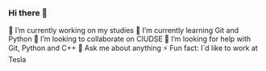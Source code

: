 ### Hi there 👋


🔭 I’m currently working on my studies
🌱 I’m currently learning Git and Python
👯 I’m looking to collaborate on CIUDSE
🤔 I’m looking for help with Git, Python and C++
💬 Ask me about anything 
⚡ Fun fact: I`d like to work at Tesla
